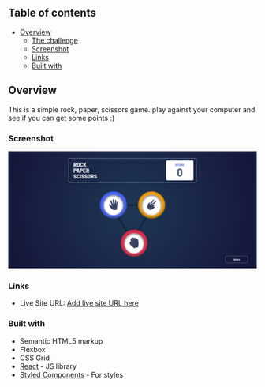 ## Table of contents

- [Overview](#overview)
  - [The challenge](#the-challenge)
  - [Screenshot](#screenshot)
  - [Links](#links)
  - [Built with](#built-with)

## Overview

This is a simple rock, paper, scissors game.
play against your computer and see if you can get some points :)

### Screenshot

![Screenshot](./Screenshot.png)

### Links

- Live Site URL: [Add live site URL here](https://maestro-rps.netlify.app/)

### Built with

- Semantic HTML5 markup
- Flexbox
- CSS Grid
- [React](https://reactjs.org/) - JS library
- [Styled Components](https://styled-components.com/) - For styles
